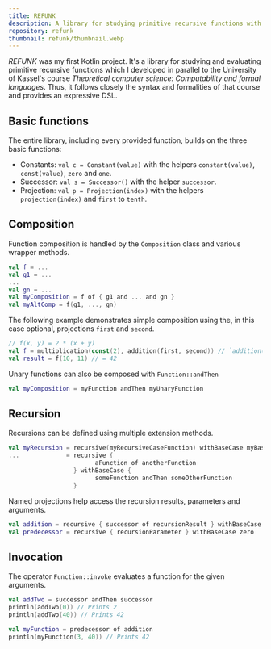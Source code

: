 ```yaml
---
title: REFUNK
description: A library for studying primitive recursive functions with Kotlin.
repository: refunk
thumbnail: refunk/thumbnail.webp
---
```


*REFUNK* was my first Kotlin project.
It's a library for studying and evaluating primitive recursive functions which I developed in parallel to the University of Kassel's course *Theoretical computer science: Computability and formal languages*.
Thus, it follows closely the syntax and formalities of that course and provides an expressive DSL.

## Basic functions

The entire library, including every provided function, builds on the three basic functions:

- Constants: `val c = Constant(value)` with the helpers `constant(value)`, `const(value)`, `zero` and `one`.
- Successor: `val s = Successor()` with the helper `successor`.
- Projection: `val p = Projection(index)` with the helpers `projection(index)` and `first` to `tenth`.

## Composition

Function composition is handled by the `Composition` class and various wrapper methods.

```kotlin
val f = ... 
val g1 = ... 
...
val gn = ...
val myComposition = f of { g1 and ... and gn }
val myAltComp = f(g1, ..., gn)
```

The following example demonstrates simple composition using the, in this case optional, projections `first` and `second`.

```kotlin
// f(x, y) = 2 * (x + y)
val f = multiplication(const(2), addition(first, second)) // `addition(first, second)` is equal to `addition`
val result = f(10, 11) // = 42
```

Unary functions can also be composed with `Function::andThen`

```kotlin
val myComposition = myFunction andThen myUnaryFunction
```

## Recursion

Recursions can be defined using multiple extension methods.

```kotlin
val myRecursion = recursive(myRecursiveCaseFunction) withBaseCase myBaseCaseFunction                
...             = recursive { 
                        aFunction of anotherFunction 
                  } withBaseCase { 
                        someFunction andThen someOtherFunction 
                  }
```

Named projections help access the recursion results, parameters and arguments.

```kotlin        
val addition = recursive { successor of recursionResult } withBaseCase firstBaseCaseArgument
val predecessor = recursive { recursionParameter } withBaseCase zero
```

## Invocation

The operator `Function::invoke` evaluates a function for the given arguments.

```kotlin
val addTwo = successor andThen successor
println(addTwo(0)) // Prints 2
println(addTwo(40)) // Prints 42

val myFunction = predecessor of addition
println(myFunction(3, 40)) // Prints 42
```
